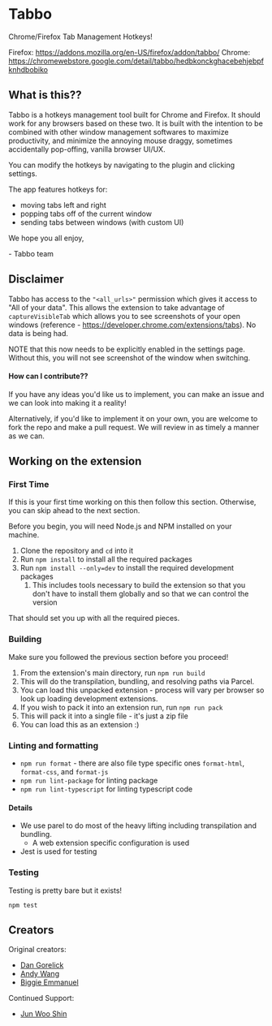 # Tabbo
Chrome/Firefox Tab Management Hotkeys!

Firefox: https://addons.mozilla.org/en-US/firefox/addon/tabbo/
Chrome: https://chromewebstore.google.com/detail/tabbo/hedbkonckghacebehjebpfknhdbobiko

## What is this??
Tabbo is a hotkeys management tool built for Chrome and Firefox. It should work for any browsers based on these two. It is built with the intention to be combined with other window management softwares to maximize productivity, and minimize the annoying mouse draggy, sometimes accidentally pop-offing, vanilla browser UI/UX.

You can modify the hotkeys by navigating to the plugin and clicking settings.

The app features hotkeys for:
- moving tabs left and right
- popping tabs off of the current window
- sending tabs between windows (with custom UI)

We hope you all enjoy,

\- Tabbo team

## Disclaimer
Tabbo has access to the `"<all_urls>"` permission which gives it access to "All of your data". This allows the extension to take advantage of `captureVisibleTab` which allows you to see screenshots of your open windows (reference - https://developer.chrome.com/extensions/tabs). No data is being had.

NOTE that this now needs to be explicitly enabled in the settings page. Without this, you will not see screenshot of the window when switching.


#### How can I contribute??
If you have any ideas you'd like us to implement, you can make an issue and we can look into making it a reality!

Alternatively, if you'd like to implement it on your own, you are welcome to fork the repo and make a pull request. We will review in as timely a manner as we can.

## Working on the extension
### First Time
If this is your first time working on this then follow this section. Otherwise, you can skip ahead to the next section.

Before you begin, you will need Node.js and NPM installed on your machine.

1. Clone the repository and `cd` into it
2. Run `npm install` to install all the required packages
3. Run `npm install --only=dev` to install the required development packages
    1. This includes tools necessary to build the extension so that you don't have to install them globally and so that we can control the version

That should set you up with all the required pieces.

### Building
Make sure you followed the previous section before you proceed!

1. From the extension's main directory, run `npm run build`
  1. This will do the transpilation, bundling, and resolving paths via Parcel.
2. You can load this unpacked extension - process will vary per browser so look up loading development extensions.
3. If you wish to pack it into an extension run, run `npm run pack`
  1. This will pack it into a single file - it's just a zip file
4. You can load this as an extension :)

### Linting and formatting
- `npm run format` - there are also file type specific ones `format-html`, `format-css`, and `format-js`
- `npm run lint-package` for linting package
- `npm run lint-typescript` for linting typescript code

#### Details

- We use parel to do most of the heavy lifting including transpilation and bundling.
  - A web extension specific configuration is used
- Jest is used for testing


### Testing
Testing is pretty bare but it exists!

`npm test`

## Creators
Original creators:
- [Dan Gorelick](https://github.com/dqgorelick)
- [Andy Wang](https://github.com/ownzandy)
- [Biggie Emmanuel](https://github.com/bigolu)

Continued Support:
- [Jun Woo Shin](https://github.com/jwoos)
